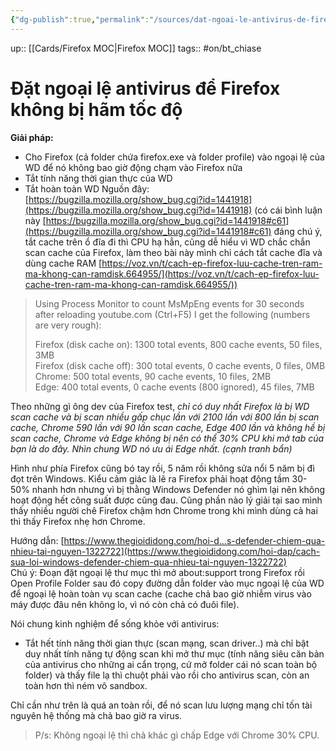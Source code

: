 ```yaml
---
{"dg-publish":true,"permalink":"/sources/dat-ngoai-le-antivirus-de-firefox-khong-bi-ham-toc-do/"}
---
```


up:: [[Cards/Firefox MOC\|Firefox MOC]]
tags:: #on/bt_chiase 

# Đặt ngoại lệ antivirus để Firefox không bị hãm tốc độ

**Giải pháp:**  
- Cho Firefox (cả folder chứa firefox.exe và folder profile) vào ngoại lệ của WD để nó không bao giờ động chạm vào Firefox nữa
- Tắt tính năng thời gian thực của WD
- Tắt hoàn toàn WD
Nguồn đây: [https://bugzilla.mozilla.org/show_bug.cgi?id=1441918](https://bugzilla.mozilla.org/show_bug.cgi?id=1441918) (có cái bình luận này [https://bugzilla.mozilla.org/show_bug.cgi?id=1441918#c61](https://bugzilla.mozilla.org/show_bug.cgi?id=1441918#c61) đáng chú ý, tắt cache trên ổ đĩa đi thì CPU hạ hẳn, cũng dễ hiểu vì WD chắc chắn scan cache của Firefox, làm theo bài này mình chỉ cách tắt cache đĩa và dùng cache RAM [https://voz.vn/t/cach-ep-firefox-luu-cache-tren-ram-ma-khong-can-ramdisk.664955/](https://voz.vn/t/cach-ep-firefox-luu-cache-tren-ram-ma-khong-can-ramdisk.664955/))

> Using Process Monitor to count MsMpEng events for 30 seconds after reloading youtube.com (Ctrl+F5) I get the following (numbers are very rough):  
>   
> Firefox (disk cache on): 1300 total events, 800 cache events, 50 files, 3MB  
> Firefox (disk cache off): 300 total events, 0 cache events, 0 files, 0MB  
> Chrome: 500 total events, 90 cache events, 10 files, 2MB  
> Edge: 400 total events, 0 cache events (800 ignored), 45 files, 7MB

  
Theo những gì ông dev của Firefox test, *chỉ có duy nhất Firefox là bị WD scan cache và bị scan nhiều gấp chục lần với 2100 lần với 800 lần bị scan cache, Chrome 590 lần với 90 lần scan cache, Edge 400 lần và không hề bị scan cache, Chrome và Edge không bị nên có thể 30% CPU khi mở tab của bạn là do đây. Nhìn chung WD nó ưu ái Edge nhất. (cạnh tranh bẩn)*  
  
Hình như phía Firefox cũng bó tay rồi, 5 năm rồi không sửa nổi 5 năm bị đì đọt trên Windows. Kiểu cảm giác là lẽ ra Firefox phải hoạt động tầm 30-50% nhanh hơn nhưng vì bị thằng Windows Defender nó ghìm lại nên không hoạt động hết công suất được cũng đau. Cũng phần nào lý giải tại sao mình thấy nhiều người chê Firefox chậm hơn Chrome trong khi mình dùng cả hai thì thấy Firefox nhẹ hơn Chrome.  
  
Hướng dẫn: [https://www.thegioididong.com/hoi-d...s-defender-chiem-qua-nhieu-tai-nguyen-1322722](https://www.thegioididong.com/hoi-dap/cach-sua-loi-windows-defender-chiem-qua-nhieu-tai-nguyen-1322722)  
Chú ý: Đoạn đặt ngoại lệ thư mục thì mở about:support trong Firefox rồi Open Profile Folder sau đó copy đường dẫn folder vào mục ngoại lệ của WD để ngoại lệ hoàn toàn vụ scan cache (cache chả bao giờ nhiễm virus vào máy được đâu nên không lo, vì nó còn chả có đuôi file).  
  
Nói chung kinh nghiệm để sống khỏe với antivirus:  
- Tắt hết tính năng thời gian thực (scan mạng, scan driver..) mà chỉ bật duy nhất tính năng tự động scan khi mở thư mục (tính năng siêu căn bản của antivirus cho những ai cẩn trọng, cứ mở folder cái nó scan toàn bộ folder) và thấy file lạ thì chuột phải vào rồi cho antivirus scan, còn an toàn hơn thì ném vô sandbox.  
  
Chỉ cần như trên là quá an toàn rồi, để nó scan lưu lượng mạng chỉ tốn tài nguyên hệ thống mà chả bao giờ ra virus.  
  
> P/s: Không ngoại lệ thì chả khác gì chấp Edge với Chrome 30% CPU.